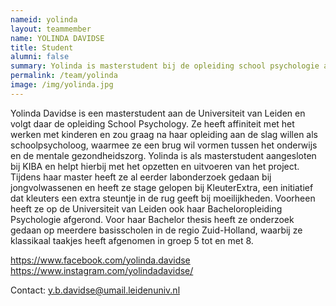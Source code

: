 ```yaml
---
nameid: yolinda
layout: teammember
name: YOLINDA DAVIDSE
title: Student
alumni: false
summary: Yolinda is masterstudent bij de opleiding school psychologie aan de Universiteit Leiden en loopt stage bij het KIBA project.
permalink: /team/yolinda
image: /img/yolinda.jpg
---
```


Yolinda Davidse is een masterstudent aan de Universiteit van Leiden en volgt daar de opleiding School Psychology. Ze heeft affiniteit met het werken met kinderen en zou graag na haar opleiding aan de slag willen als schoolpsycholoog, waarmee ze een brug wil vormen tussen het onderwijs en de mentale gezondheidszorg. Yolinda is als masterstudent aangesloten bij KIBA en helpt hierbij met het opzetten en uitvoeren van het project. Tijdens haar master heeft ze al eerder labonderzoek gedaan bij jongvolwassenen en heeft ze stage gelopen bij KleuterExtra, een initiatief dat kleuters een extra steuntje in de rug geeft bij moeilijkheden.
Voorheen heeft ze op de Universiteit van Leiden ook haar Bacheloropleiding Psychologie afgerond. Voor haar Bachelor thesis heeft ze onderzoek gedaan op meerdere basisscholen in de regio Zuid-Holland, waarbij ze klassikaal taakjes heeft afgenomen in groep 5 tot en met 8. 

https://www.facebook.com/yolinda.davidse
https://www.instagram.com/yolindadavidse/

Contact: y.b.davidse@umail.leidenuniv.nl
